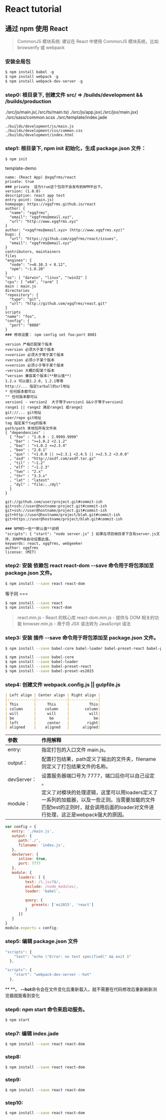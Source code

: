 # React tutorial 

## 通过 npm 使用 React

>CommonJS 模块系统: 
建议在 React 中使用 CommonJS 模块系统，比如 browserify 或 webpack
### 安装全局包
```js
$ npm install babel -g
$ npm install webpack -g
$ npm install webpack-dev-server -g
``` 

### step0: 根目录下, 创建文件 src/   => /builds/development && /builds/production

./src/js/main.js(./src/ts/main.ts)
./src/js/app.jsx(./src/jsx/main.jsx)
./src/sass/common.scss
./src/template/index.jade

```code
./builds/development/js/main.js
./builds/development/css/common.css
./builds/development/index.html
``` 
### step1: 根目录下, npm init 初始化，生成 **package.json** 文件：

```sh
$ npm init
``` 
template-demo
```code
name: (React App) @xgqfrms/react
private: true 
### private  设为true这个包将不会发布到NPM平台下。
version: (1.0.0) 
description: react app test
entry point: (main.js)
homepage: https://xgqfrms.github.io/react
author: {  
  "name": "xgqfrms",
  "email": "xgqfrms@email.xyz",
  "url": "http://www.xgqfrms.xyz"
}
author: "<xgqfrms@email.xyz> (http://www.xgqfrms.xyz)"  
bugs: {  
  "url": "https://github.com/xgqfrms/react/issues",
  "email": "xgqfrms@email.xyz"
}
contributors, maintainers
files
"engines": {
  "node": ">=0.10.3 < 0.12",
  "npm": "~1.0.20"
}
"os": [ "darwin", "linux", "!win32" ]
"cpu": [ "x64", "!arm" ]
main : main.js
directories
"repository": {
  "type": "git",
  "url": "http://github.com/xgqfrms/react.git"
}
scripts
"name": "foo",
"config": {
  "port": "8080"
}
### 修改设置： npm config set foo:port 8001 

version 严格匹配某个版本
>version 必须大于某个版本
>=version 必须大于等于某个版本
<version 必须小于某个版本
<=version 必须小于等于某个版本
~version 大概匹配某个版本
^version 兼容某个版本(**默认值**)
1.2.x 可以是1.2.0, 1.2.1等等
http://... 指定tarball的url地址
* 任何版本都可以
"" 任何版本都可以
version1 - version2  大于等于version1 &&小于等于version2
range1 || range2 满足range1 或range2
git://... git地址
user/repo git地址
tag 指定某个tag的版本
path/path 本地包所有文件夹
{ "dependencies" :
  { "foo" : "1.0.0 - 2.9999.9999"
  , "bar" : ">=1.0.2 <2.1.2"
  , "baz" : ">1.0.2 <=2.3.4"
  , "boo" : "2.0.1"
  , "qux" : "<1.0.0 || >=2.3.1 <2.4.5 || >=2.5.2 <3.0.0"
  , "asd" : "http://asdf.com/asdf.tar.gz"
  , "til" : "~1.2"
  , "elf" : "~1.2.3"
  , "two" : "2.x"
  , "thr" : "3.3.x"
  , "lat" : "latest"
  , "dyl" : "file:../dyl"
  }
}  

git://github.com/user/project.git#commit-ish  
git+ssh://user@hostname:project.git#commit-ish  
git+ssh://user@hostname/project.git#commit-ish  
git+http://user@hostname/project/blah.git#commit-ish  
git+https://user@hostname/project/blah.git#commit-ish  

### NPM的一些**默认值**说明 
"scripts": { "start": "node server.js" } 如果在项目根目录下含有server.js文件，则NPM会自动设置此值。
keywords: react, xgqfrms, webgeeker
author: xgqfrms
license: (MIT) 
```` 


### step2: 安装 依赖包 react react-dom **--save** 命令用于将包添加至 package.json 文件。

```sh
$ npm install --save react react-dom
``` 
等于同 ===
```sh
$ npm install --save react
$ npm install --save react-dom
``` 
>react.min.js - React 的核心库
react-dom.min.js - 提供与 DOM 相关的功能
browser.min.js - 用于将 JSX 语法转为 JavaScript 语法


### step3: 安装 插件 **--save** 命令用于将包添加至 package.json 文件。

```sh
$ npm install --save babel-core babel-loader babel-preset-react babel-preset-es2015
``` 
```sh
$ npm install --save babel-core
$ npm install --save babel-loader
$ npm install --save babel-preset-react
$ npm install --save babel-preset-es2015
``` 



### step4: 创建文件 webpack.config.js || gulpfile.js

```md
| Left align | Center align | Right align |
|:-----------|:------------:|------------:|
| This       |     This     |         This|
| column     |    column    |       column|
| will       |     will     |         will|
| be         |      be      |           be|
| left       |     center   |        right|
| aligned    |    aligned   |      aligned|
```

> 
| 参数 | 作用解释 |
|:-----------|:------------|
| entry:     | 指定打包的入口文件 main.js。| 
| output：   | 配置打包结果，path定义了输出的文件夹，filename则定义了打包结果文件的名称。| 
| devServer：| 设置服务器端口号为 7777，端口后你可以自己设定 。| 
| module：   | 定义了对模块的处理逻辑，这里可以用loaders定义了一系列的加载器，以及一些正则。当需要加载的文件匹配test的正则时，就会调用后面的loader对文件进行处理，这正是webpack强大的原因。| 

```js
var config = {
   entry: './main.js',	
   output: {
      path:'./',
      filename: 'index.js',
   },
   devServer: {
      inline: true,
      port: 7777
   },	
   module: {
      loaders: [ {
         test: /\.jsx?$/,
         exclude: /node_modules/,
         loader: 'babel',
			
         query: {
            presets: ['es2015', 'react']
         }
      }]
   }	
}
module.exports = config;

``` 



### step5: 编辑 package.json 文件

```js
"scripts": {
    "test": "echo \"Error: no test specified\" && exit 1"
  },
``` 

```js
"scripts": {
	"start": "webpack-dev-server --hot"
  },
``` 
** **。
**--hot**命令会在文件变化后重新载入，就不需要在代码修改后重新刷新浏览器就能看到变化

### step6: npm start 命令来启动服务。


```sh
$ npm start
``` 


### step7: 编辑 index.jade

```sh
$ npm install --save react react-dom
``` 



### step8:

```sh
$ npm install --save react react-dom
``` 



### step9:

```sh
$ npm install --save react react-dom
``` 



### step10:

```sh
$ npm install --save react react-dom
``` 




